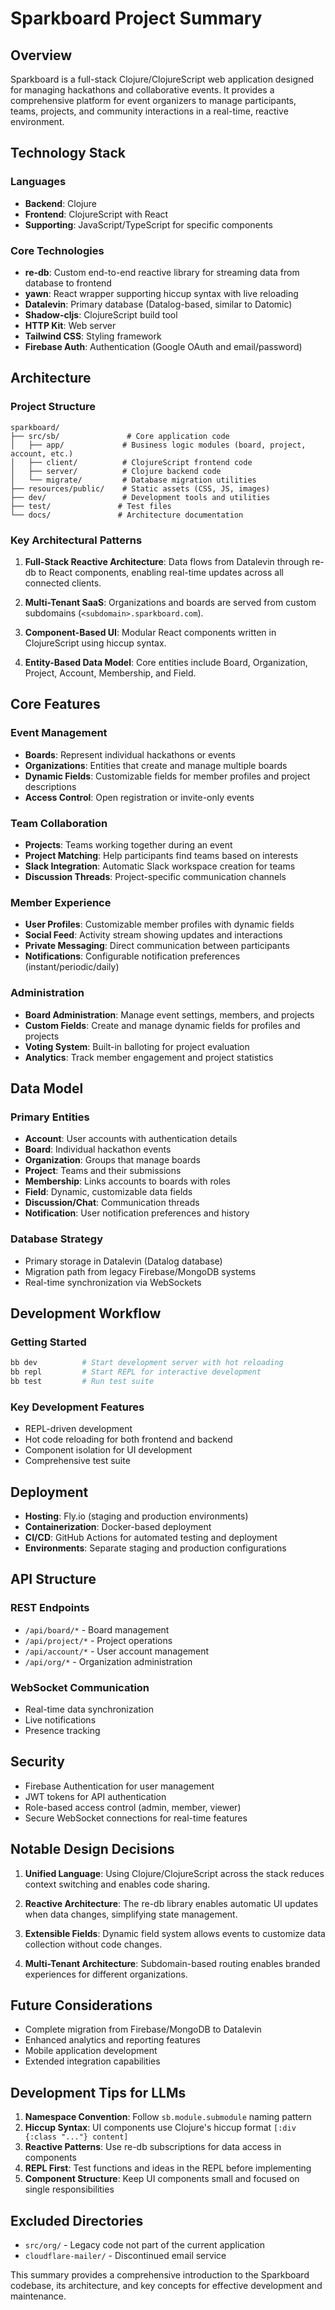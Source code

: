 # Sparkboard Project Summary

## Overview

Sparkboard is a full-stack Clojure/ClojureScript web application designed for managing hackathons and collaborative events. It provides a comprehensive platform for event organizers to manage participants, teams, projects, and community interactions in a real-time, reactive environment.

## Technology Stack

### Languages
- **Backend**: Clojure
- **Frontend**: ClojureScript with React
- **Supporting**: JavaScript/TypeScript for specific components

### Core Technologies
- **re-db**: Custom end-to-end reactive library for streaming data from database to frontend
- **yawn**: React wrapper supporting hiccup syntax with live reloading
- **Datalevin**: Primary database (Datalog-based, similar to Datomic)
- **Shadow-cljs**: ClojureScript build tool
- **HTTP Kit**: Web server
- **Tailwind CSS**: Styling framework
- **Firebase Auth**: Authentication (Google OAuth and email/password)

## Architecture

### Project Structure
```
sparkboard/
├── src/sb/               # Core application code
│   ├── app/             # Business logic modules (board, project, account, etc.)
│   ├── client/          # ClojureScript frontend code
│   ├── server/          # Clojure backend code
│   └── migrate/         # Database migration utilities
├── resources/public/    # Static assets (CSS, JS, images)
├── dev/                 # Development tools and utilities
├── test/               # Test files
└── docs/               # Architecture documentation
```

### Key Architectural Patterns

1. **Full-Stack Reactive Architecture**: Data flows from Datalevin through re-db to React components, enabling real-time updates across all connected clients.

2. **Multi-Tenant SaaS**: Organizations and boards are served from custom subdomains (`<subdomain>.sparkboard.com`).

3. **Component-Based UI**: Modular React components written in ClojureScript using hiccup syntax.

4. **Entity-Based Data Model**: Core entities include Board, Organization, Project, Account, Membership, and Field.

## Core Features

### Event Management
- **Boards**: Represent individual hackathons or events
- **Organizations**: Entities that create and manage multiple boards
- **Dynamic Fields**: Customizable fields for member profiles and project descriptions
- **Access Control**: Open registration or invite-only events

### Team Collaboration
- **Projects**: Teams working together during an event
- **Project Matching**: Help participants find teams based on interests
- **Slack Integration**: Automatic Slack workspace creation for teams
- **Discussion Threads**: Project-specific communication channels

### Member Experience
- **User Profiles**: Customizable member profiles with dynamic fields
- **Social Feed**: Activity stream showing updates and interactions
- **Private Messaging**: Direct communication between participants
- **Notifications**: Configurable notification preferences (instant/periodic/daily)

### Administration
- **Board Administration**: Manage event settings, members, and projects
- **Custom Fields**: Create and manage dynamic fields for profiles and projects
- **Voting System**: Built-in balloting for project evaluation
- **Analytics**: Track member engagement and project statistics

## Data Model

### Primary Entities
- **Account**: User accounts with authentication details
- **Board**: Individual hackathon events
- **Organization**: Groups that manage boards
- **Project**: Teams and their submissions
- **Membership**: Links accounts to boards with roles
- **Field**: Dynamic, customizable data fields
- **Discussion/Chat**: Communication threads
- **Notification**: User notification preferences and history

### Database Strategy
- Primary storage in Datalevin (Datalog database)
- Migration path from legacy Firebase/MongoDB systems
- Real-time synchronization via WebSockets

## Development Workflow

### Getting Started
```bash
bb dev          # Start development server with hot reloading
bb repl         # Start REPL for interactive development
bb test         # Run test suite
```

### Key Development Features
- REPL-driven development
- Hot code reloading for both frontend and backend
- Component isolation for UI development
- Comprehensive test suite

## Deployment

- **Hosting**: Fly.io (staging and production environments)
- **Containerization**: Docker-based deployment
- **CI/CD**: GitHub Actions for automated testing and deployment
- **Environments**: Separate staging and production configurations

## API Structure

### REST Endpoints
- `/api/board/*` - Board management
- `/api/project/*` - Project operations
- `/api/account/*` - User account management
- `/api/org/*` - Organization administration

### WebSocket Communication
- Real-time data synchronization
- Live notifications
- Presence tracking

## Security

- Firebase Authentication for user management
- JWT tokens for API authentication
- Role-based access control (admin, member, viewer)
- Secure WebSocket connections for real-time features

## Notable Design Decisions

1. **Unified Language**: Using Clojure/ClojureScript across the stack reduces context switching and enables code sharing.

2. **Reactive Architecture**: The re-db library enables automatic UI updates when data changes, simplifying state management.

3. **Extensible Fields**: Dynamic field system allows events to customize data collection without code changes.

4. **Multi-Tenant Architecture**: Subdomain-based routing enables branded experiences for different organizations.

## Future Considerations

- Complete migration from Firebase/MongoDB to Datalevin
- Enhanced analytics and reporting features
- Mobile application development
- Extended integration capabilities

## Development Tips for LLMs

1. **Namespace Convention**: Follow `sb.module.submodule` naming pattern
2. **Hiccup Syntax**: UI components use Clojure's hiccup format `[:div {:class "..."} content]`
3. **Reactive Patterns**: Use re-db subscriptions for data access in components
4. **REPL First**: Test functions and ideas in the REPL before implementing
5. **Component Structure**: Keep UI components small and focused on single responsibilities

## Excluded Directories
- `src/org/` - Legacy code not part of the current application
- `cloudflare-mailer/` - Discontinued email service

This summary provides a comprehensive introduction to the Sparkboard codebase, its architecture, and key concepts for effective development and maintenance.